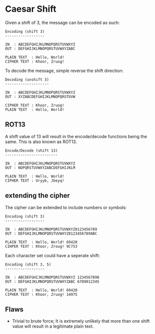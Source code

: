 # Caesar Shift
Given a shift of 3, the message can be encoded as such:

```
Encoding (shift 3)
------------------

IN  : ABCDEFGHIJKLMNOPQRSTUVWXYZ
OUT : DEFGHIJKLMNOPQRSTUVWXYZABC

PLAIN TEXT  : Hello, World!
CIPHER TEXT : Khoor, Zruog!
```

To decode the message, simple reverse the shift direction:

```
Decoding (unshift 3)
--------------------

IN  : ABCDEFGHIJKLMNOPQRSTUVWXYZ
OUT : XYZABCDEFGHIJKLMNOPQRSTUVW

CIPHER TEXT : Khoor, Zruog!
PLAIN TEXT  : Hello, World!

```

## ROT13
A shift value of 13 will result in the encode/decode functions being the same.
This is also known as ROT13.

```
Encode/Decode (shift 13)
------------------------

IN  : ABCDEFGHIJKLMNOPQRSTUVWXYZ
OUT : NOPQRSTUVWXYZABCDEFGHIJKLM

PLAIN TEXT  : Hello, World!
CIPHER TEXT : Uryyb, Jbeyq!
```

## extending the cipher
The cipher can be extended to include numbers or symbols:
```
Encoding (shift 3)
------------------

IN  : ABCDEFGHIJKLMNOPQRSTUVWXYZ0123456789
OUT : DEFGHIJKLMNOPQRSTUVWXYZ0123456789ABC

PLAIN TEXT  : Hello, World! 69420
CIHPER TEXT : Khoor, Zroug! 9C753

```

Each character set could have a seperate shift:

```
Encoding (shift 3, 5)
------------------

IN  : ABCDEFGHIJKLMNOPQRSTUVWXYZ 1234567890
OUT : DEFGHIJKLMNOPQRSTUVWXYZABC 6789012345

PLAIN TEXT  : Hello, World! 69420
CIPHER TEXT : Khoor, Zruog! 14975
```

## Flaws
- Trivial to brute force; It is extremely unlikely that more than one shift value
will result in a legitimate plain text.
